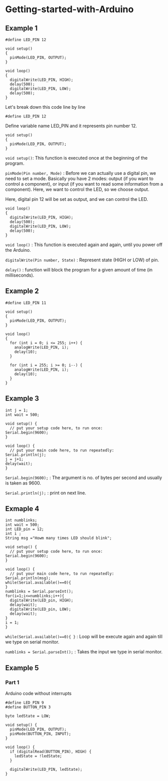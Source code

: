 # Getting-started-with-Arduino

## Example 1
```     
#define LED_PIN 12

void setup()
{
  pinMode(LED_PIN, OUTPUT);
}

void loop()
{
  digitalWrite(LED_PIN, HIGH);
  delay(500);
  digitalWrite(LED_PIN, LOW);
  delay(500); 
}
```       
Let's break down this code line by line

`#define LED_PIN 12` 

Define variable name LED_PIN and it represents pin number 12.

```
void setup()
{
  pinMode(LED_PIN, OUTPUT);
}
```
 `void setup()`: This function is executed once at the beginning of the program.
 
 `pinMode(Pin number, Mode)` : Before we can actually use a digital pin, we need to set a mode. Basically you have 2 modes: output (if you want to control a component), or input (if you want to read some information from a component). Here, we want to control the LED, so we choose output.

Here, digital pin 12 will be set as output, and we can control the LED.
```
void loop()
{
  digitalWrite(LED_PIN, HIGH);
  delay(500);
  digitalWrite(LED_PIN, LOW);
  delay(500); 
}
```
`void loop()` : This function is executed again and again, until you power off the Arduino.

`digitalWrite(Pin number, State)` : Represent state (HIGH or LOW) of pin.

`delay()` : function will block the program for a given amount of time (in milliseconds).

## Example 2
```
#define LED_PIN 11

void setup()
{
  pinMode(LED_PIN, OUTPUT);
}

void loop()
{
  for (int i = 0; i <= 255; i++) {
    analogWrite(LED_PIN, i);
    delay(10);
  }
  
  for (int i = 255; i >= 0; i--) {
    analogWrite(LED_PIN, i);
    delay(10);
  }
}
```
## Example 3
```
int j = 1;
int wait = 500;

void setup() {
  // put your setup code here, to run once:
Serial.begin(9600);
}

void loop() {
  // put your main code here, to run repeatedly:
Serial.println(j);
j = j+1;
delay(wait);
}
```
`Serial.begin(9600);` : The argument is no. of bytes per second and usually is taken as 9600.

`Serial.println(j);` : print on next line.

## Exmaple 4
```
int numblinks;
int wait = 500;
int LED_pin = 12;
int i ;
String msg ="Howm many times LED should blink"; 

void setup() {
  // put your setup code here, to run once:
Serial.begin(9600);
}

void loop() {
  // put your main code here, to run repeatedly:
Serial.println(msg);
while(Serial.available()==0){
}
numblinks = Serial.parseInt();
for(i=1;i<=numblinks;i++){
  digitalWrite(LED_pin, HIGH);
  delay(wait);
  digitalWrite(LED_pin, LOW);
  delay(wait);
}
i = 1;
}
```
`while(Serial.available()==0){
}` : Loop will be execute again and again till we type on serial monitor.

`numblinks = Serial.parseInt();` : Takes the input we type in serial monitor.

## Example 5 
### Part 1
Arduino code without interrupts 
```
#define LED_PIN 9
#define BUTTON_PIN 3

byte ledState = LOW;

void setup() {
  pinMode(LED_PIN, OUTPUT);
  pinMode(BUTTON_PIN, INPUT);
}

void loop() {
  if (digitalRead(BUTTON_PIN), HIGH) {
    ledState = !ledState;
  }

  digitalWrite(LED_PIN, ledState);
}
```

